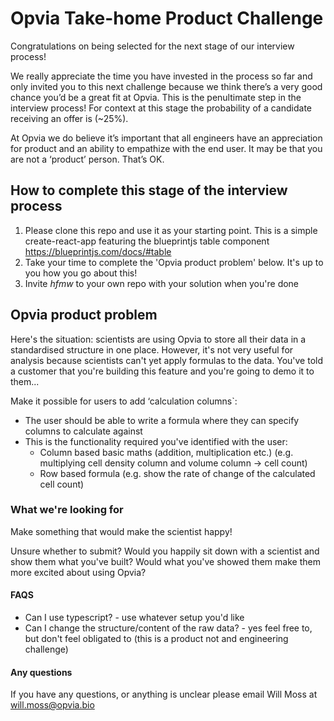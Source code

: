 # Opvia Take-home Product Challenge 

Congratulations on being selected for the next stage of our interview process! 

We really appreciate the time you have invested in the process so far and only invited you to this next challenge because we think there’s a very good chance you’d be a great fit at Opvia. This is the penultimate step in the interview process! For context at this stage the probability of a candidate receiving an offer is (~25%).

At Opvia we do believe it’s important that all engineers have an appreciation for product and an ability to empathize with the end user. It may be that you are not a ‘product’ person. That’s OK.

## How to complete this stage of the interview process

1. Please clone this repo and use it as your starting point. This is a simple create-react-app featuring the blueprintjs table component https://blueprintjs.com/docs/#table
2. Take your time to complete the 'Opvia product problem' below. It's up to you how you go about this!
3. Invite *hfmw* to your own repo with your solution when you're done

## Opvia product problem

Here's the situation: scientists are using Opvia to store all their data in a standardised structure in one place. However, it's not very useful for analysis because scientists can't yet apply formulas to the data. You've told a customer that you're building this feature and you're going to demo it to them...

Make it possible for users to add ‘calculation columns`:
- The user should be able to write a formula where they can specify columns to calculate against
- This is the functionality required you've identified with the user:
  - Column based basic maths (addition, multiplication etc.) (e.g. multiplying cell density column and volume column -> cell count)
  - Row based formula (e.g. show the rate of change of the calculated cell count)

### What we're looking for

Make something that would make the scientist happy!

Unsure whether to submit? Would you happily sit down with a scientist and show them what you've built? Would what you've showed them make them more excited about using Opvia?

#### FAQS
- Can I use typescript? - use whatever setup you'd like
- Can I change the structure/content of the raw data? - yes feel free to, but don't feel obligated to (this is a product not and engineering challenge)

#### Any questions

If you have any questions, or anything is unclear please email Will Moss at will.moss@opvia.bio
